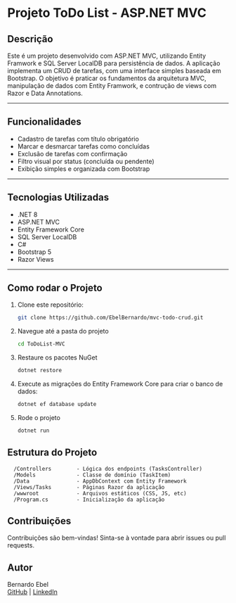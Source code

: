 # Projeto ToDo List - ASP.NET MVC

## Descrição

Este é um projeto desenvolvido com ASP.NET MVC, utilizando Entity Framwork e SQL Server LocalDB para persistência de dados. A aplicação implementa um CRUD de tarefas, com uma interface simples baseada em Bootstrap.
O objetivo é praticar os fundamentos da arquitetura MVC, manipulação de dados com Entity Framwork, e contrução de views com Razor e Data Annotations.

---

## Funcionalidades

- Cadastro de tarefas com título obrigatório
- Marcar e desmarcar tarefas como concluídas
- Exclusão de tarefas com confirmação
- Filtro visual por status (concluída ou pendente)
- Exibição simples e organizada com Bootstrap

---

## Tecnologias Utilizadas
- .NET 8
- ASP.NET MVC
- Entity Framework Core
- SQL Server LocalDB
- C#
- Bootstrap 5
- Razor Views

---

## Como rodar o Projeto

1. Clone este repositório:
   ```bash
   git clone https://github.com/EbelBernardo/mvc-todo-crud.git

2. Navegue até a pasta do projeto
   ```bash
   cd ToDoList-MVC

3. Restaure os pacotes NuGet
   ```bash
   dotnet restore

4. Execute as migrações do Entity Framework Core para criar o banco de dados:
   ```bash
   dotnet ef database update

5. Rode o projeto
   ```bash
   dotnet run

## Estrutura do Projeto
  ```
    /Controllers        - Lógica dos endpoints (TasksController)
    /Models             - Classe de domínio (TaskItem)
    /Data               - AppDbContext com Entity Framework
    /Views/Tasks        - Páginas Razor da aplicação
    /wwwroot            - Arquivos estáticos (CSS, JS, etc)
    /Program.cs         - Inicialização da aplicação
  ```

## Contribuições 
Contribuições são bem-vindas! Sinta-se à vontade para abrir issues ou pull requests.

## Autor
Bernardo Ebel <br>
[GitHub](https://github.com/EbelBernardo) | [LinkedIn](https://www.linkedin.com/in/bernardo-ebel-743831303/)
